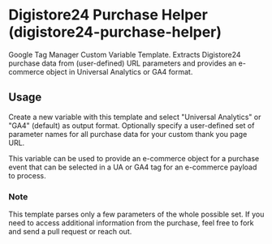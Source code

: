# Digistore24 Purchase Helper (digistore24-purchase-helper)
Google Tag Manager Custom Variable Template. Extracts Digistore24 purchase data from (user-defined) URL parameters and provides an e-commerce object in Universal Analytics or GA4 format.

## Usage
Create a new variable with this template and select "Universal Analytics" or "GA4" (default) as output format. Optionally specify a user-defined set of parameter names for all purchase data for your custom thank you page URL. 

This variable can be used to provide an e-commerce object for a purchase event that can be selected in a UA or GA4 tag for an e-commerce payload to process. 

### Note
This template parses only a few parameters of the whole possible set. If you need to access additional information from the purchase, feel free to fork and send a pull request or reach out.
